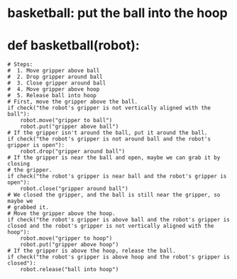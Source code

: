# basketball: put the ball into the hoop
# def basketball(robot):
    # Steps:
    #  1. Move gripper above ball
    #  2. Drop gripper around ball
    #  3. Close gripper around ball
    #  4. Move gripper above hoop
    #  5. Release ball into hoop
    # First, move the gripper above the ball.
    if check("the robot's gripper is not vertically aligned with the ball"):
        robot.move("gripper to ball")
        robot.put("gripper above ball")
    # If the gripper isn't around the ball, put it around the ball.
    if check("the robot's gripper is not around ball and the robot's gripper is open"):
        robot.drop("gripper around ball")
    # If the gripper is near the ball and open, maybe we can grab it by closing
    # the gripper.
    if check("the robot's gripper is near ball and the robot's gripper is open"):
        robot.close("gripper around ball")
    # We closed the gripper, and the ball is still near the gripper, so maybe we
    # grabbed it.
    # Move the gripper above the hoop.
    if check("the robot's gripper is above ball and the robot's gripper is closed and the robot's gripper is not vertically aligned with the hoop"):
        robot.move("gripper to hoop")
        robot.put("gripper above hoop")
    # If the gripper is above the hoop, release the ball.
    if check("the robot's gripper is above hoop and the robot's gripper is closed"):
        robot.release("ball into hoop")